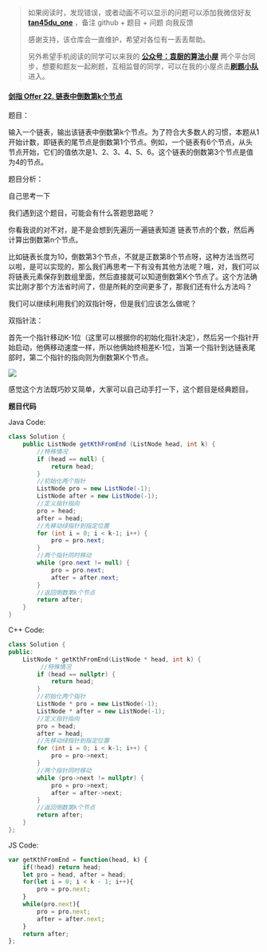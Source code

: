 > 如果阅读时，发现错误，或者动画不可以显示的问题可以添加我微信好友  **[tan45du_one](https://raw.githubusercontent.com/tan45du/tan45du.github.io/master/个人微信.15egrcgqd94w.jpg)** ，备注  github  + 题目 + 问题  向我反馈
>
> 感谢支持，该仓库会一直维护，希望对各位有一丢丢帮助。
>
> 另外希望手机阅读的同学可以来我的 <u>[**公众号：袁厨的算法小屋**](https://raw.githubusercontent.com/tan45du/test/master/微信图片_20210320152235.2pthdebvh1c0.png)</u> 两个平台同步，想要和题友一起刷题，互相监督的同学，可以在我的小屋点击<u>[**刷题小队**](https://raw.githubusercontent.com/tan45du/test/master/微信图片_20210320152235.2pthdebvh1c0.png)</u>进入。 

#### [剑指 Offer 22. 链表中倒数第k个节点](https://leetcode-cn.com/problems/lian-biao-zhong-dao-shu-di-kge-jie-dian-lcof/)

题目：

输入一个链表，输出该链表中倒数第k个节点。为了符合大多数人的习惯，本题从1开始计数，即链表的尾节点是倒数第1个节点。例如，一个链表有6个节点，从头节点开始，它们的值依次是1、2、3、4、5、6。这个链表的倒数第3个节点是值为4的节点。

题目分析：

自己思考一下

我们遇到这个题目，可能会有什么答题思路呢？

你看我说的对不对，是不是会想到先遍历一遍链表知道 链表节点的个数，然后再计算出倒数第n个节点。

比如链表长度为10，倒数第3个节点，不就是正数第8个节点呀，这种方法当然可以啦，是可以实现的，那么我们再思考一下有没有其他方法呢？哦，对，我们可以将链表元素保存到数组里面，然后直接就可以知道倒数第K个节点了。这个方法确实比刚才那个方法省时间了，但是所耗的空间更多了，那我们还有什么方法吗？

我们可以继续利用我们的双指针呀，但是我们应该怎么做呢？

双指针法：

首先一个指针移动K-1位（这里可以根据你的初始化指针决定），然后另一个指针开始启动，他俩移动速度一样，所以他俩始终相差K-1位，当第一个指针到达链表尾部时，第二个指针的指向则为倒数第K个节点。

![](https://img-blog.csdnimg.cn/img_convert/506c4d70f4c50c66994711c8506462a8.gif)

感觉这个方法既巧妙又简单，大家可以自己动手打一下，这个题目是经典题目。

**题目代码**

Java Code:

```java
class Solution {
    public ListNode getKthFromEnd (ListNode head, int k) {
        //特殊情况
        if (head == null) {
            return head;
        }
        //初始化两个指针
        ListNode pro = new ListNode(-1);
        ListNode after = new ListNode(-1);
        //定义指针指向
        pro = head;
        after = head;
        //先移动绿指针到指定位置
        for (int i = 0; i < k-1; i++) {
            pro = pro.next;
        } 
        //两个指针同时移动
        while (pro.next != null) {
            pro = pro.next;
            after = after.next;
        }
        //返回倒数第k个节点
        return after;
    }
}
```

C++ Code:

```cpp
class Solution {
public:
    ListNode * getKthFromEnd(ListNode * head, int k) {
         //特殊情况
        if (head == nullptr) {
            return head;
        }
        //初始化两个指针
        ListNode * pro = new ListNode(-1);
        ListNode * after = new ListNode(-1);
        //定义指针指向
        pro = head;
        after = head;
        //先移动绿指针到指定位置
        for (int i = 0; i < k-1; i++) {
            pro = pro->next;
        } 
        //两个指针同时移动
        while (pro->next != nullptr) {
            pro = pro->next;
            after = after->next;
        }
        //返回倒数第k个节点
        return after;
    }
};
```

JS Code:
```javascript
var getKthFromEnd = function(head, k) {
    if(!head) return head;
    let pro = head, after = head;
    for(let i = 0; i < k - 1; i++){
        pro = pro.next;
    }
    while(pro.next){
        pro = pro.next;
        after = after.next;
    }
    return after;
};
```